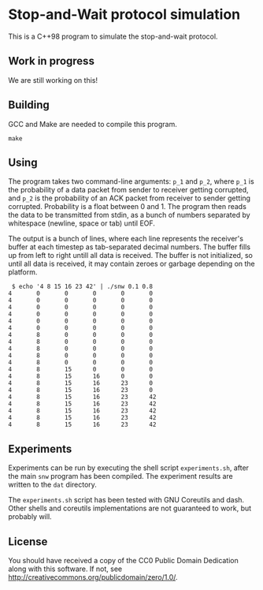 # Stop-and-Wait protocol simulation

This is a C++98 program to simulate the stop-and-wait protocol.

## Work in progress

We are still working on this!

## Building

GCC and Make are needed to compile this program.

```
make
```

## Using

The program takes two command-line arguments: `p_1` and `p_2`,
where `p_1` is the probability of a data packet from
sender to receiver getting corrupted,
and `p_2` is the probability of an ACK packet
from receiver to sender getting corrupted.
Probability is a float between 0 and 1.
The program then reads the data to be transmitted from stdin,
as a bunch of numbers separated by whitespace (newline, space or tab)
until EOF.

The output is a bunch of lines,
where each line represents the receiver's buffer
at each timestep as tab-separated decimal numbers.
The buffer fills up from left to right
untill all data is received.
The buffer is not initialized,
so until all data is received,
it may contain zeroes or garbage
depending on the platform.

```
 $ echo '4 8 15 16 23 42' | ./snw 0.1 0.8
4       0       0       0       0       0
4       0       0       0       0       0
4       0       0       0       0       0
4       0       0       0       0       0
4       0       0       0       0       0
4       0       0       0       0       0
4       8       0       0       0       0
4       8       0       0       0       0
4       8       0       0       0       0
4       8       0       0       0       0
4       8       0       0       0       0
4       8       15      0       0       0
4       8       15      16      0       0
4       8       15      16      23      0
4       8       15      16      23      0
4       8       15      16      23      42
4       8       15      16      23      42
4       8       15      16      23      42
4       8       15      16      23      42
4       8       15      16      23      42
```

## Experiments

Experiments can be run by executing the shell script `experiments.sh`,
after the main `snw` program has been compiled.
The experiment results are written to the `dat` directory.

The `experiments.sh`
script has been tested with GNU Coreutils and dash.
Other shells and coreutils implementations are
not guaranteed to work,
but probably will.

## License

You should have received a copy of the CC0 Public Domain Dedication
along with this software.
If not, see http://creativecommons.org/publicdomain/zero/1.0/.

